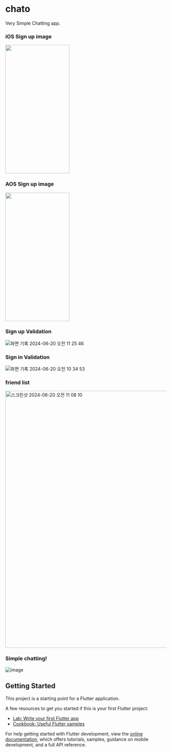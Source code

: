 # chato

Very Simple Chatting app.

### iOS Sign up image
<img src="https://github.com/JunHyeokDev/flutter_chato/assets/120662329/b27e8b6a-0c0a-4ba4-abb1-dc61735289b6" width="200" height="400"/>

### AOS Sign up image
<img src="https://github.com/JunHyeokDev/flutter_chato/assets/120662329/06efe396-c56f-42b5-8e69-beb635d36c0a" width="200" height="400"/>

### Sign up Validation

![화면 기록 2024-06-20 오전 11 25 46](https://github.com/JunHyeokDev/flutter_chato/assets/120662329/1b67c448-073b-49d7-a032-de0f91e2e996)


### Sign in Validation

![화면 기록 2024-06-20 오전 10 34 53](https://github.com/JunHyeokDev/flutter_chato/assets/120662329/0c020ecd-d34f-4eff-bf70-7f67037c178d)

### friend list

<img width="766" alt="스크린샷 2024-06-20 오전 11 08 10" src="https://github.com/JunHyeokDev/flutter_chato/assets/120662329/f50e6940-7f60-4571-93b5-6107ce85303d" width="200" height="800">



### Simple chatting!

![image](https://github.com/JunHyeokDev/flutter_chato/assets/120662329/4348de9a-72c8-4a1f-821d-7f0af9467368)

## Getting Started


This project is a starting point for a Flutter application.

A few resources to get you started if this is your first Flutter project:

- [Lab: Write your first Flutter app](https://docs.flutter.dev/get-started/codelab)
- [Cookbook: Useful Flutter samples](https://docs.flutter.dev/cookbook)

For help getting started with Flutter development, view the
[online documentation](https://docs.flutter.dev/), which offers tutorials,
samples, guidance on mobile development, and a full API reference.
